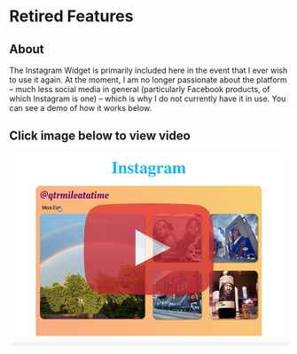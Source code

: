 # Retired Features

## About

The Instagram Widget is primarily included here in the event that I ever wish to use it again. At the moment, I am no longer passionate about the platform – much less social media in general (particularly Facebook products, of which Instagram is one) – which is why I do not currently have it in use. You can see a demo of how it works below.

## Click image below to view video

[![Instagram Widget demo video](./not_used_README_images/instaWidgetVideo.png)](https://youtu.be/DGaEiZo2dVw)